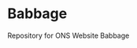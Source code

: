 <!-- [![Build Status](https://travis-ci.org/ONSdigital/tredegar.svg?branch=master)](https://travis-ci.org/ONSdigital/tredegar) -->

Babbage
========

Repository for ONS Website Babbage
